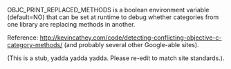 OBJC_PRINT_REPLACED_METHODS is a boolean environment variable (default=NO) that can be set at runtime to debug whether categories from one library are replacing methods in another. 

Reference: http://kevincathey.com/code/detecting-conflicting-objective-c-category-methods/ (and probably several other Google-able sites).

(This is a stub, yadda yadda yadda.  Please re-edit to match site standards.).